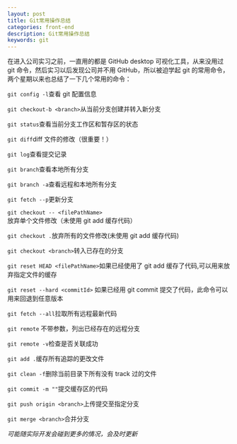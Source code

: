 ```yaml
---
layout: post
title: Git常用操作总结
categories: front-end
description: Git常用操作总结
keywords: git
---
```


在进入公司实习之前，一直用的都是 GitHub desktop 可视化工具，从来没用过 git 命令，然后实习以后发现公司并不用 GitHub，所以被迫学起 git 的常用命令，两个星期以来也总结了一下几个常用的命令：

`git config -l`查看 git 配置信息

`git checkout-b <branch>`从当前分支创建并转入新分支

`git status`查看当前分支工作区和暂存区的状态

`git diff`diff 文件的修改（很重要！）

`git log`查看提交记录

`git branch`查看本地所有分支

`git branch -a`查看远程和本地所有分支

`git fetch --p`更新分支

`git checkout -- <filePathName>` 放弃单个文件修改（未使用 git add 缓存代码）

`git checkout .`放弃所有的文件修改(未使用 git add 缓存代码)

`git checkout <branch>`转入已存在的分支

`git reset HEAD <filePathName>`如果已经使用了 git add 缓存了代码,可以用来放弃指定文件的缓存

`git reset --hard <commitId>` 如果已经用 git commit 提交了代码，此命令可以用来回退到任意版本

`git fetch --all`拉取所有远程最新代码

`git remote` 不带参数，列出已经存在的远程分支

`git remote -v`检查是否关联成功

`git add .`缓存所有追踪的更改文件

`git clean -f`删除当前目录下所有没有 track 过的文件

`git commit -m ""`提交缓存区的代码

`git push origin <branch>`上传提交至指定分支

`git merge <branch>`合并分支

_可能随实际开发会碰到更多的情况，会及时更新_
